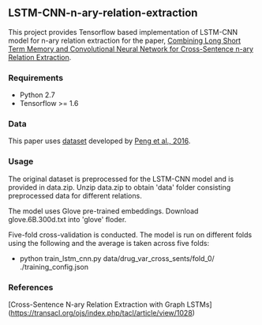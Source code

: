 ## LSTM-CNN-n-ary-relation-extraction

This project provides Tensorflow based implementation of LSTM-CNN model for n-ary relation extraction for the paper, [Combining Long Short Term Memory and Convolutional Neural Network for Cross-Sentence n-ary Relation Extraction](https://openreview.net/forum?id=Sye0lZqp6Q).

### Requirements

* Python 2.7
* Tensorflow >= 1.6

### Data

This paper uses [dataset](https://drive.google.com/drive/folders/1Jgw6A08nh-4umCV7tfqQ6HFg7mtDwo67) developed by [Peng et al., 2016](https://transacl.org/ojs/index.php/tacl/article/view/1028).

### Usage

The original dataset is preprocessed for the LSTM-CNN model and is provided in data.zip. Unzip data.zip to obtain 'data' folder consisting preprocessed data for different relations.

The model uses Glove pre-trained embeddings. Download glove.6B.300d.txt into 'glove' floder.

Five-fold cross-validation is conducted. The model is run on different folds using the following and the average is taken across five folds:

* python train_lstm_cnn.py data/drug_var_cross_sents/fold_0/ ./training_config.json

### References

[Cross-Sentence N-ary Relation Extraction with Graph LSTMs] (https://transacl.org/ojs/index.php/tacl/article/view/1028)

